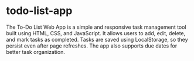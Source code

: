 # todo-list-app
The To-Do List Web App is a simple and responsive task management tool built using HTML, CSS, and JavaScript. It allows users to add, edit, delete, and mark tasks as completed. Tasks are saved using LocalStorage, so they persist even after page refreshes. The app also supports due dates for better task organization.
